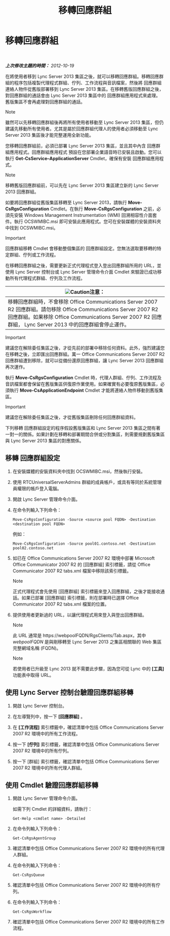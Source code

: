 ﻿---
title: 移轉回應群組
TOCTitle: 移轉回應群組
ms:assetid: 5c07bf4b-ad8a-4b83-b970-7d933bb7c4ef
ms:mtpsurl: https://technet.microsoft.com/zh-tw/library/JJ204931(v=OCS.15)
ms:contentKeyID: 49291036
ms.date: 08/10/2015
mtps_version: v=OCS.15
ms.translationtype: HT
---

# 移轉回應群組

 

_**上次修改主題的時間：** 2012-10-19_

在將使用者移到 Lync Server 2013 集區之後，就可以移轉回應群組。移轉回應群組的程序包括複製代理程式群組、佇列、工作流程與音訊檔案，然後將 回應群組連絡人物件從舊版部署移到 Lync Server 2013 集區。在移轉舊版回應群組之後，對回應群組的通話會由 Lync Server 2013 集區中的 回應群組應用程式來處理。舊版集區不會再處理對回應群組的通話。

> [!NOTE]  
> 雖然可以先移轉回應群組後再將所有使用者移動至 Lync Server 2013 集區，但仍建議先移動所有使用者。尤其是屬於回應群組代理人的使用者必須移動至 Lync Server 2013 集區後才能完整運用全新功能。



您移轉回應群組前，必須已部署 Lync Server 2013 集區，並且其中內含 回應群組應用程式。回應群組應用程式 預設在您部署企業語音時已安裝且啟動。您可以執行 **Get-CsService–ApplicationServer** Cmdlet，確保有安裝 回應群組應用程式。

> [!NOTE]  
> 移轉舊版回應群組前，可以先在 Lync Server 2013 集區建立新的 Lync Server 2013 回應群組。



如要將回應群組從舊版集區移轉至 Lync Server 2013，請執行 **Move-CsRgsConfiguration** Cmdlet。在執行 **Move-CsRgsConfiguration** 之前，必須先安裝 Windows Management Instrumentation (WMI) 回溯相容性介面套件。執行 OCSWMIBC.msi 即可安裝此應用程式。您可在安裝媒體的安裝資料夾中找到 OCSWMIBC.msi。

> [!IMPORTANT]  
> 回應群組移轉 Cmdlet 會移動整個集區的 回應群組設定。您無法選取要移轉的特定群組、佇列或工作流程。



在移轉回應群組之後，需要更新正式代理程式登入登出回應群組所用的 URL，並使用 Lync Server 控制台或 Lync Server 管理命令介面 Cmdlet 來驗證已成功移動所有代理程式群組、佇列及工作流程。

<table>
<thead>
<tr class="header">
<th><img src="images/JJ205186.Caution(OCS.15).gif" title="Caution" alt="Caution" />注意：</th>
</tr>
</thead>
<tbody>
<tr class="odd">
<td>移轉回應群組時，不會移除 Office Communications Server 2007 R2 回應群組。請勿移除 Office Communications Server 2007 R2 回應群組。如果移除 Office Communications Server 2007 R2 回應群組， Lync Server 2013 中的回應群組會停止運作。</td>
</tr>
</tbody>
</table>


> [!IMPORTANT]  
> 建議您在解除委任集區之後，才從先前的部署中移除任何資料。此外，強烈建議您在移轉之後，立即匯出回應群組。萬一 Office Communications Server 2007 R2 回應群組遭到移除，就可以從備份還原回應群組，讓 Lync Server 2013 回應群組再次運作。



執行 **Move-CsRgsConfiguration** Cmdlet 時，代理人群組、佇列、工作流程及音訊檔案都會保留在舊版集區供復原作業使用。如果確實有必要復原舊版集區，必須執行 **Move-CsApplicationEndpoint** Cmdlet 才能將連絡人物件移動到舊版集區。

> [!IMPORTANT]  
> 建議您在解除委任集區之後，才從舊版集區刪除任何回應群組資料。



下列移轉 回應群組設定的程序假設舊版集區和 Lync Server 2013 集區之間有著一對一的關係。如果計劃在移轉和部署期間合併或分割集區，則需要規劃舊版集區與 Lync Server 2013 集區的對應關係。

## 移轉 回應群組設定

1.  在安裝媒體的安裝資料夾中找到 OCSWMIBC.msi，然後執行安裝。

2.  使用 RTCUniversalServerAdmins 群組的成員帳戶，或具有等同於系統管理員權限的帳戶登入電腦。

3.  開啟 Lync Server 管理命令介面。

4.  在命令列輸入下列命令：
    
        Move-CsRgsConfiguration -Source <source pool FQDN> -Destination <destination pool FQDN>
    
    例如：
    
        Move-CsRgsConfiguration -Source pool01.contoso.net -Destination pool02.contoso.net

5.  如已在 Office Communications Server 2007 R2 環境中部署 Microsoft Office Communicator 2007 R2 的 \[回應群組\] 索引標籤，請從 Office Communicator 2007 R2 tabs.xml 檔案中移除該索引標籤。
    
    > [!NOTE]  
    > 正式代理程式會先使用 [回應群組] 索引標籤來登入回應群組，之後才能接收通話。如果已部署 [回應群組] 索引標籤，則在部署時已選擇 Office Communicator 2007 R2 tabs.xml 檔案的位置。
    


6.  提供使用者更新過的 URL，以讓代理程式用來登入與登出回應群組。
    
    > [!NOTE]  
    > 此 URL 通常是 https://webpoolFQDN/RgsClients/Tab.aspx，其中 <em>webpoolFQDN</em> 是與剛移轉至 Lync Server 2013 之集區相關聯的 Web 集區完整網域名稱 (FQDN)。
    
    
    > [!NOTE]  
    > 若使用者已升級至 Lync 2013 就不需要此步驟，因為您可從 Lync 中的 <strong>[工具]</strong> 功能表中取得 URL。
    


## 使用 Lync Server 控制台驗證回應群組移轉

1.  開啟 Lync Server 控制台。

2.  在左導覽列中，按一下 **\[回應群組\]** 。

3.  在 **\[工作流程\]** 索引標籤中，確認清單中包括 Office Communications Server 2007 R2 環境中的所有工作流程。

4.  按一下 **\[佇列\]** 索引標籤，確認清單中包括 Office Communications Server 2007 R2 環境中的所有佇列。

5.  按一下 \[群組\] 索引標籤，確認清單中包括 Office Communications Server 2007 R2 環境中的所有代理人群組。

## 使用 Cmdlet 驗證回應群組移轉

1.  開啟 Lync Server 管理命令介面。
    
    如需下列 Cmdlet 的詳細資料，請執行：
    
        Get-Help <cmdlet name> -Detailed

2.  在命令列輸入下列命令：
    
        Get-CsRgsAgentGroup

3.  確認清單中包括 Office Communications Server 2007 R2 環境中的所有代理人群組。

4.  在命令列輸入下列命令：
    
        Get-CsRgsQueue

5.  確認清單中包括 Office Communications Server 2007 R2 環境中的所有佇列。

6.  在命令列輸入下列命令：
    
        Get-CsRgsWorkflow

7.  確認清單中包括 Office Communications Server 2007 R2 環境中的所有工作流程。

